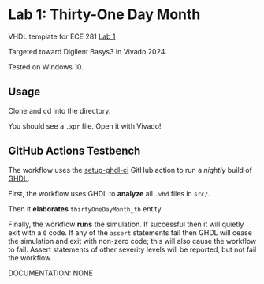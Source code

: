 # Lab 1: Thirty-One Day Month

VHDL template for ECE 281 [Lab 1](https://usafa-ece.github.io/ece281-book/lab/lab1.html)

Targeted toward Digilent Basys3 in Vivado 2024.

Tested on Windows 10.

## Usage

Clone and cd into the directory.

You should see a `.xpr` file. Open it with Vivado!

## GitHub Actions Testbench

The workflow uses the [setup-ghdl-ci](https://github.com/ghdl/setup-ghdl-ci) GitHub action
to run a *nightly* build of [GHDL](https://ghdl.github.io/ghdl/).

First, the workflow uses GHDL to **analyze** all `.vhd` files in `src/`.

Then it **elaborates** `thirtyOneDayMonth_tb` entity.

Finally, the workflow **runs** the simulation. If successful then it will quietly exit with a `0` code.
If any of the `assert` statements fail then GHDL will cease the simulation and exit with non-zero code; this will also cause the workflow to fail.
Assert statements of other severity levels will be reported, but not fail the workflow.

DOCUMENTATION: NONE
